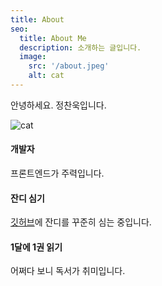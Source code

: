 ```yaml
---
title: About
seo:
  title: About Me
  description: 소개하는 글입니다.
  image:
    src: '/about.jpeg'
    alt: cat
---
```


안녕하세요. 정찬욱입니다.

<img src="/about-cat.jpeg" class="w-[200px]" alt="cat" />

#### 개발자

프론트엔드가 주력입니다.

#### 잔디 심기

[깃허브](https://github.com/seeyoujeong)에 잔디를 꾸준히 심는 중입니다.

#### 1달에 1권 읽기

어쩌다 보니 독서가 취미입니다.
